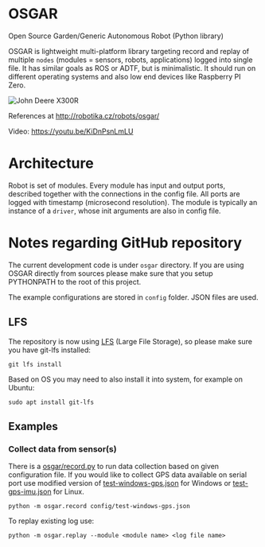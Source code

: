 OSGAR
=====

Open Source Garden/Generic Autonomous Robot (Python library)

OSGAR is lightweight multi-platform library targeting record and replay of
multiple `nodes` (modules = sensors, robots, applications) logged into single file. It
has similar goals as ROS or ADTF, but is minimalistic. It should run on
different operating systems and also low end devices like Raspberry PI Zero. 

![John Deere X300R](http://robotika.cz/competitions/roboorienteering/2016/jd-nav2.jpg)

References at
http://robotika.cz/robots/osgar/

Video: https://youtu.be/KiDnPsnLmLU

# Architecture

Robot is set of modules. Every module has input and output ports, described
together with the connections in the config file. All ports are logged with
timestamp (microsecond resolution). The module is typically an instance of a
`driver`, whose init arguments are also in config file.


# Notes regarding GitHub repository

The current development code is under `osgar` directory.
If you are using OSGAR directly from sources please make sure that
you setup PYTHONPATH to the root of this project.

The example configurations are stored in `config` folder. JSON files are
used.

## LFS

The repository is now using [LFS](https://git-lfs.github.com/) (Large File Storage), so please
make sure you have git-lfs installed:
```
git lfs install
```
Based on OS you may need to also install it into system, for example on Ubuntu:
```
sudo apt install git-lfs
```

## Examples

### Collect data from sensor(s)

There is a [osgar/record.py](https://github.com/robotika/osgar/blob/master/osgar/record.py)
to run data collection based on given configuration file.
If you would like to collect GPS data available on serial port use modified version
of [test-windows-gps.json](https://github.com/robotika/osgar/blob/master/config/test-windows-gps.json)
for Windows or 
[test-gps-imu.json](https://github.com/robotika/osgar/blob/master/config/test-gps-imu.json) for Linux.


```
python -m osgar.record config/test-windows-gps.json
```

To replay existing log use:
```
python -m osgar.replay --module <module name> <log file name>
```

